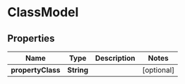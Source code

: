 # ClassModel

## Properties
Name | Type | Description | Notes
------------ | ------------- | ------------- | -------------
**propertyClass** | **String** |  |  [optional]
